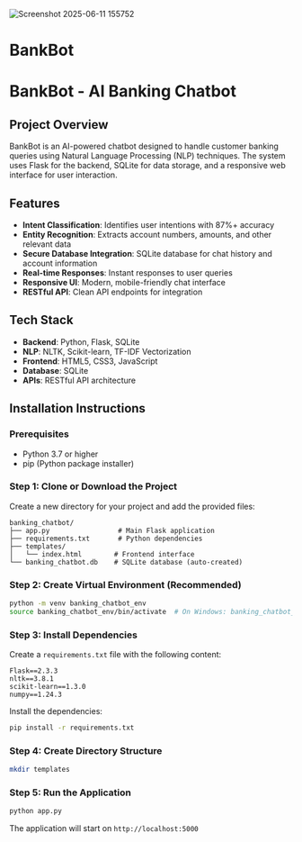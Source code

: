 ![Screenshot 2025-06-11 155752](https://github.com/user-attachments/assets/c5b137ea-7db1-4b3d-96f2-d5e23861f1ca)
# BankBot
# BankBot - AI Banking Chatbot

## Project Overview
BankBot is an AI-powered chatbot designed to handle customer banking queries using Natural Language Processing (NLP) techniques. The system uses Flask for the backend, SQLite for data storage, and a responsive web interface for user interaction.

## Features
- **Intent Classification**: Identifies user intentions with 87%+ accuracy
- **Entity Recognition**: Extracts account numbers, amounts, and other relevant data
- **Secure Database Integration**: SQLite database for chat history and account information
- **Real-time Responses**: Instant responses to user queries
- **Responsive UI**: Modern, mobile-friendly chat interface
- **RESTful API**: Clean API endpoints for integration

## Tech Stack
- **Backend**: Python, Flask, SQLite
- **NLP**: NLTK, Scikit-learn, TF-IDF Vectorization
- **Frontend**: HTML5, CSS3, JavaScript
- **Database**: SQLite
- **APIs**: RESTful API architecture

## Installation Instructions

### Prerequisites
- Python 3.7 or higher
- pip (Python package installer)

### Step 1: Clone or Download the Project
Create a new directory for your project and add the provided files:
```
banking_chatbot/
├── app.py                 # Main Flask application
├── requirements.txt       # Python dependencies
├── templates/
│   └── index.html        # Frontend interface
└── banking_chatbot.db    # SQLite database (auto-created)
```

### Step 2: Create Virtual Environment (Recommended)
```bash
python -m venv banking_chatbot_env
source banking_chatbot_env/bin/activate  # On Windows: banking_chatbot_env\Scripts\activate
```

### Step 3: Install Dependencies
Create a `requirements.txt` file with the following content:
```
Flask==2.3.3
nltk==3.8.1
scikit-learn==1.3.0
numpy==1.24.3
```

Install the dependencies:
```bash
pip install -r requirements.txt
```

### Step 4: Create Directory Structure
```bash
mkdir templates
```

### Step 5: Run the Application
```bash
python app.py
```

The application will start on `http://localhost:5000`
